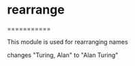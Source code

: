 # rearrange
===========


This module is used for rearranging names

changes "Turing, Alan" to "Alan Turing"